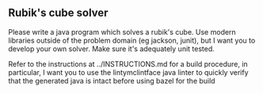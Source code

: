 ## Rubik's cube solver
Please write a java program which solves a rubik's cube. Use modern libraries outside of the problem domain (eg jackson, junit), but I want you to develop your own solver. Make sure it's adequately unit tested.

Refer to the instructions at ../INSTRUCTIONS.md for a build procedure, in particular, I want you to use the lintymclintface java linter to quickly verify that the generated java is intact before using bazel for the build